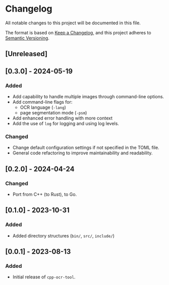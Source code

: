 # Changelog

All notable changes to this project will be documented in this file.

The format is based on [Keep a Changelog](https://keepachangelog.com/),
and this project adheres to [Semantic Versioning](https://semver.org/).

## [Unreleased]

## [0.3.0] - 2024-05-19

### Added

- Add capability to handle multiple images through command-line options.
- Add command-line flags for:
  - OCR language (`-lang`)
  - page segmentation mode (`-psm`)
- Add enhanced error handling with more context
- Add the use of `log` for logging and using log levels.

### Changed

- Change default configuration settings if not specified in the TOML file.
- General code refactoring to improve maintainability and readability.

## [0.2.0] - 2024-04-24

### Changed

  - Port from C++ (to Rust), to Go.

## [0.1.0] - 2023-10-31

### Added

  - Added directory structures (`bin/`, `src/`, `include/`)

## [0.0.1] - 2023-08-13

### Added

  - Initial release of `cpp-ocr-tool`.
